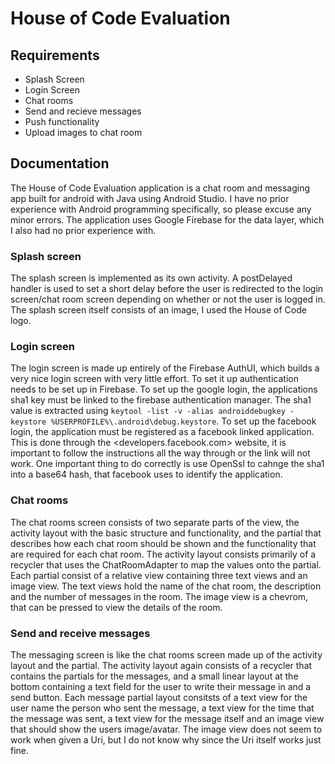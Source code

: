 # House of Code Evaluation

## Requirements
- Splash Screen
- Login Screen
- Chat rooms
- Send and recieve messages
- Push functionality
- Upload images to chat room

## Documentation
The House of Code Evaluation application is a chat room and messaging app built for android with Java using Android Studio.
I have no prior experience with Android programming specifically, so please excuse any minor errors.
The application uses Google Firebase for the data layer, which I also had no prior experience with.

### Splash screen
The splash screen is implemented as its own activity. A postDelayed handler is used to set a short delay before the user is redirected to the login screen/chat room screen depending on whether or not the user is logged in.
The splash screen itself consists of an image, I used the House of Code logo.

### Login screen
The login screen is made up entirely of the Firebase AuthUI, which builds a very nice login screen with very little effort.
To set it up authentication needs to be set up in Firebase. To set up the google login, the applications sha1 key must be linked to the firebase authentication manager. The sha1 value is extracted using `keytool -list -v -alias androiddebugkey -keystore %USERPROFILE%\.android\debug.keystore`. To set up the facebook login, the application must be registered as a facebook linked application. This is done through the <developers.facebook.com> website, it is important to follow the instructions all the way through or the link will not work. One important thing to do correctly is use OpenSsl to cahnge the sha1 into a base64 hash, that facebook uses to identify the application.

### Chat rooms
The chat rooms screen consists of two separate parts of the view, the activity layout with the basic structure and functionality, and the partial that describes how each chat room should be shown and the functionality that are required for each chat room. The activity layout consists primarily of a recycler that uses the ChatRoomAdapter to map the values onto the partial. Each partial consist of a relative view containing three text views and an image view. The text views hold the name of the chat room, the description and the number of messages in the room. The image view is a chevrom, that can be pressed to view the details of the room.

### Send and receive messages
The messaging screen is like the chat rooms screen made up of the activity layout and the partial. The activity layout again consists of a recycler that contains the partials for the messages, and a small linear layout at the bottom containing a text field for the user to write their message in and a send button. Each message partial layout consitsts of a text view for the user name the person who sent the message, a text view for the time that the message was sent, a text view for the message itself and an image view that should show the users image/avatar. The image view does not seem to work when given a Uri, but I do not know why since the Uri itself works just fine.